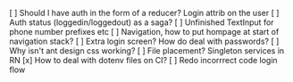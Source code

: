 [ ] Should I have auth in the form of a reducer? Login attrib on the user
[ ] Auth status (loggedin/loggedout) as a saga?
[ ] Unfinished TextInput for phone number prefixes etc
[ ] Navigation, how to put hompage at start of navigation stack?
[ ] Extra login screen? How do deal with passwords?
[ ] Why isn't ant design css working?
[ ] File placement? Singleton services in RN
[x] How to deal with dotenv files on CI? 
[ ] Redo incorrrect code login flow

